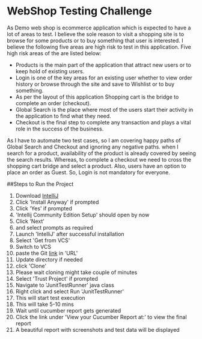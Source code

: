 # WebShop Testing Challenge

As Demo web shop is ecommerce application which is expected to have a lot of areas to test. I believe the sole reason to visit a shopping site is to browse for some products or to buy something that user is interested. I believe the following five areas are high risk to test in this application.
Five high risk areas of the are listed below:
* Products is the main part of the application that attract new users or to keep hold of existing users.
* Login is one of the key areas for an existing user whether to view order history or browse through the site and save to Wishlist or to buy something.
* As per the layout of this application Shopping cart is the bridge to complete an order (checkout).
* Global Search is the place where most of the users start their activity in the application to find what they need.
* Checkout is the final step to complete any transaction and plays a vital role in the success of the business.

As I have to automate two test cases, so I am covering happy paths of Global Search and Checkout and ignoring any negative paths. when I search for a product, availability of the product is already covered by seeing the search results. Whereas, to complete a checkout we need to cross the shopping cart bridge and select a product. Also, users have an option to place an order as Guest. So, Login is not mandatory for everyone. 

##Steps to Run the Project
1) Download [IntelliJ](https://download.jetbrains.com/idea/ideaIC-2021.3.3.exe?_gl=1*1rwqxw8*_ga*MTY2MDgxMDgyMC4xNjQ2OTExMzcz*_ga_9J976DJZ68*MTY1NTYzMDAxNS4xLjEuMTY1NTYzMDAzNi4w&_ga=2.215772766.898116640.1655630015-1660810820.1646911373 "Intellij 2021.3.3") 
2) Click 'Install Anyway' if prompted
3) Click 'Yes' if prompted
4) 'Intellij Community Edition Setup' should open by now
5) Click 'Next'
6) and select prompts as required
7) Launch 'IntelliJ' after successful installation
8) Select 'Get from VCS'
9) Switch to VCS
10) paste the Git [link](https://github.com/manojkumar-bandlamudi/WebShop.git "Git Repo link") in 'URL'
11) Update directory if needed
12) click 'Clone'
13) Please wait cloning might take couple of minutes 
14) Select 'Trust Project' if prompted 
15) Navigate to 'JunitTestRunner' java class 
16) Right click and select Run 'JunitTestRunner' 
17) This will start test execution 
18) This will take 5-10 mins 
19) Wait until cucumber report gets generated 
20) Click the link under 'View your Cucumber Report at:' to view the final report
21) A beautiful report with screenshots and test data will be displayed


